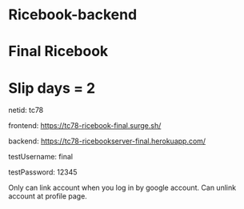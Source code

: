 # Ricebook-backend
# Final Ricebook
# Slip days = 2

netid: tc78

frontend: https://tc78-ricebook-final.surge.sh/

backend: https://tc78-ricebookserver-final.herokuapp.com/


testUsername: final

testPassword: 12345

Only can link account when you log in by google account.
Can unlink account at profile page.

